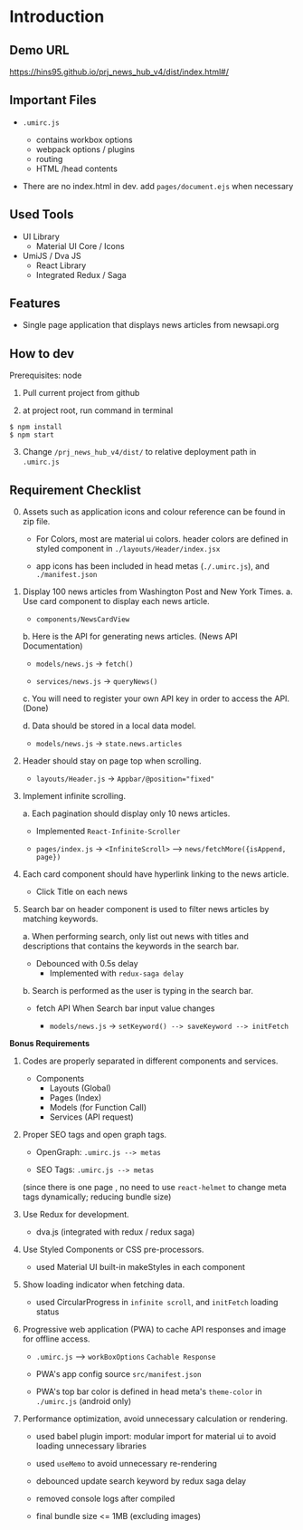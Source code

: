 # Introduction

## Demo URL

https://hins95.github.io/prj_news_hub_v4/dist/index.html#/

## Important Files

- `.umirc.js`
    - contains workbox options
    - webpack options / plugins
    - routing
    - HTML /head contents

- There are no index.html in dev. add `pages/document.ejs` when necessary

## Used Tools

- UI Library
    - Material UI Core / Icons
- UmiJS / Dva JS
    - React Library
    - Integrated Redux / Saga

## Features

- Single page application that displays news articles from newsapi.org

## How to dev

Prerequisites: node

1. Pull current project from github

2. at project root, run command in terminal

```shell script
$ npm install
$ npm start
```

3. Change `/prj_news_hub_v4/dist/` to relative deployment path in `.umirc.js`

## Requirement Checklist

0. Assets such as application icons and colour reference can be found in zip file.

    - For Colors, most are material ui colors. header colors are defined in styled component in `./layouts/Header/index.jsx`
    
    - app icons has been included in head metas (`./.umirc.js`), and `./manifest.json`

1. Display 100 news articles from Washington Post and New York Times.
    a. Use card component to display each news article.
        
    - `components/NewsCardView`
        
    b. Here is the API for generating news articles. (News API Documentation)
    
    - `models/news.js` -> `fetch()`
    
    - `services/news.js` -> `queryNews()`

    c. You will need to register your own API key in order to access the API. (Done)
     
    d. Data should be stored in a local data model.
       
   - `models/news.js` -> `state.news.articles`
    
2. Header should stay on page top when scrolling.

    - `layouts/Header.js` -> `Appbar/@position="fixed"`
    
3. Implement infinite scrolling.
    
    a. Each pagination should display only 10 news articles.
    
   - Implemented `React-Infinite-Scroller`
   
   - `pages/index.js` -> `<InfiniteScroll>` --> `news/fetchMore({isAppend, page})`
   
4. Each card component should have hyperlink linking to the news article.

    - Click Title on each news

5. Search bar on header component is used to filter news articles by matching keywords.
    
    a. When performing search, only list out news with titles and descriptions that contains the keywords in the search bar.
        
    - Debounced with 0.5s delay
         - Implemented with `redux-saga delay`
        
    b. Search is performed as the user is typing in the search bar.

    - fetch API When Search bar input value changes
        
        - `models/news.js` -> `setKeyword() --> saveKeyword --> initFetch`

**Bonus Requirements**

1. Codes are properly separated in different components and services.

    - Components
        - Layouts (Global)
        - Pages (Index)
        - Models (for Function Call)
        - Services (API request)
        
2. Proper SEO tags and open graph tags.

    - OpenGraph: `.umirc.js --> metas`
    
    - SEO Tags: `.umirc.js --> metas`
    
    (since there is one page , no need to use `react-helmet` to change meta tags dynamically; reducing bundle size)

3. Use Redux for development.

    - dva.js (integrated with redux / redux saga)

4. Use Styled Components or CSS pre-processors.

    - used Material UI built-in makeStyles in each component

5. Show loading indicator when fetching data.

    - used CircularProgress in `infinite scroll`, and `initFetch` loading status

6. Progressive web application (PWA) to cache API responses and image for offline access.

    - `.umirc.js` --> `workBoxOptions` `Cachable Response`
    
    - PWA's app config source `src/manifest.json`
    
    - PWA's top bar color is defined in head meta's `theme-color` in `./umirc.js` (android only)

7. Performance optimization, avoid unnecessary calculation or rendering.

    - used babel plugin import: modular import for material ui to avoid loading unnecessary libraries
    
    - used `useMemo` to avoid unnecessary re-rendering
    
    - debounced update search keyword by redux saga delay
    
    - removed console logs after compiled

    - final bundle size <= 1MB (excluding images)
